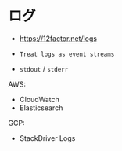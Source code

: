 # ログ

- https://12factor.net/logs
- `Treat logs as event streams`


- `stdout` / `stderr`

AWS:

- CloudWatch
- Elasticsearch

GCP:

- StackDriver Logs
